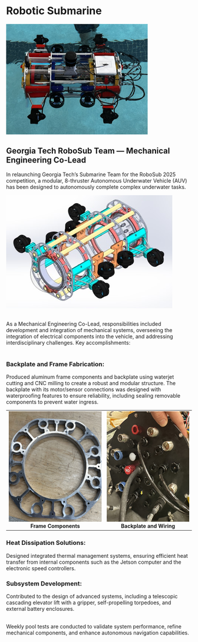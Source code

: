 # Robotic Submarine
<img src="https://raw.githubusercontent.com/zgreenberg02/RoboticSubmarine/master/Images/RoboticSubmarine.jpg" alt="Robotic Submarine" height="300">
<br />

## Georgia Tech RoboSub Team — Mechanical Engineering Co-Lead
In relaunching Georgia Tech’s Submarine Team for the RoboSub 2025 competition, a modular, 8-thruster Autonomous Underwater Vehicle (AUV) has been designed to autonomously complete complex underwater tasks. <br />

![SubmarineFrame](https://raw.githubusercontent.com/zgreenberg02/RoboticSubmarine/master/Images/SubmarineFrame.jpg)
<br /><br />

As a Mechanical Engineering Co-Lead, responsibilities included development and integration of mechanical systems, overseeing the integration of electrical components into the vehicle, and addressing interdisciplinary challenges. Key accomplishments: <br /><br />

### Backplate and Frame Fabrication:
Produced aluminum frame components and backplate using waterjet cutting and CNC milling to create a robust and modular structure. The backplate with its motor/sensor connections was designed with waterproofing features to ensure reliability, including sealing removable components to prevent water ingress. <br />

<table>
  <tr>
    <td align="center">
      <img src="https://raw.githubusercontent.com/zgreenberg02/RoboticSubmarine/master/Images/FrameComponents.jpg?cache-bust=1" alt="Frame Components" height="300">
      <br><b>Frame Components</b>
    </td>
    <td align="center">
      <img src="https://raw.githubusercontent.com/zgreenberg02/RoboticSubmarine/master/Images/BackplateAndWiring.jpg" alt="Backplate and Wiring" height="300">
      <br><b>Backplate and Wiring</b>
    </td>
  </tr>
</table>


### Heat Dissipation Solutions:
Designed integrated thermal management systems, ensuring efficient heat transfer from internal components such as the Jetson computer and the electronic speed controllers.<br />

### Subsystem Development:
Contributed to the design of advanced systems, including a telescopic cascading elevator lift with a gripper, self-propelling torpedoes, and external battery enclosures.<br /><br />

Weekly pool tests are conducted to validate system performance, refine mechanical components, and enhance autonomous navigation capabilities.





